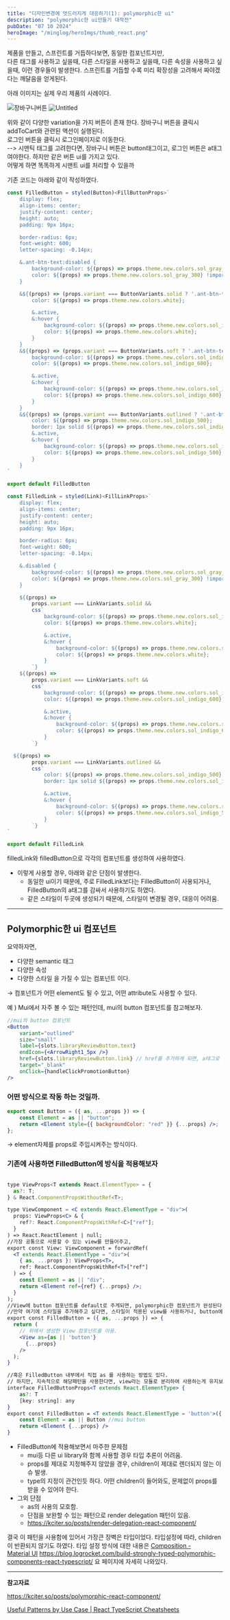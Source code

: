 ```yaml
---
title: "디자인변경에 멋드러지게 대응하기(1): polymorphic한 ui"
description: "polymorphic한 ui만들기 대작전"
pubDate: "07 10 2024"
heroImage: "/minglog/heroImgs/thumb_react.png"
---
```


제품을 만들고, 스프린트를 거듭하다보면,
동일한 컴포넌트지만, <br/>
다른 태그를 사용하고 싶을때,
다른 스타일을 사용하고 싶을때,
다른 속성을 사용하고 싶을때,
이런 경우들이 발생한다.
스프린트를 거듭할 수록 미리 확장성을 고려해서 짜야겠다는 깨달음을 얻게된다.

아래 이미지는 실제 우리 제품의 사례이다.

![장바구니버튼](../../contentsImgs/1.png)
![Untitled](../../contentsImgs/2.png)

위와 같이 다양한 variation을 가지 버튼이 존재 한다.
장바구니 버튼을 클릭시 addToCart와 관련된 액션이 실행된다.<br/>
로그인 버튼을 클릭시 로그인페이지로 이동한다.<br/>
--> 시맨틱 태그를 고려한다면, 장바구니 버튼은 button태그이고, 로그인 버튼은 a태그여야한다.
하지만 같은 버튼 ui를 가지고 있다.<br/>
어떻게 하면 똑똑하게 시맨트 ui를 처리할 수 있을까

기존 코드는 아래와 같이 작성하였다.

```jsx
const FilledButton = styled(Button)<FillButtonProps>`
	display: flex;
	align-items: center;
	justify-content: center;
	height: auto;
	padding: 9px 16px;

	border-radius: 6px;
	font-weight: 600;
	letter-spacing: -0.14px;

	&.ant-btn-text:disabled {
		background-color: ${(props) => props.theme.new.colors.sol_gray_100} !important;
		color: ${(props) => props.theme.new.colors.sol_gray_300} !important;
	}

	&${(props) => (props.variant === ButtonVariants.solid ? '.ant-btn-text' : '.unavailable')} {
		color: ${(props) => props.theme.new.colors.white};

		&.active,
		&:hover {
			background-color: ${(props) => props.theme.new.colors.sol_indigo_600};
			color: ${(props) => props.theme.new.colors.white};
		}
	}
	&${(props) => (props.variant === ButtonVariants.soft ? '.ant-btn-text' : '.unavailable')} {
		background-color: ${(props) => props.theme.new.colors.sol_indigo_100};
		color: ${(props) => props.theme.new.colors.sol_indigo_600};

		&.active,
		&:hover {
			background-color: ${(props) => props.theme.new.colors.sol_indigo_200};
			color: ${(props) => props.theme.new.colors.sol_indigo_600};
		}
	}
	&${(props) => (props.variant === ButtonVariants.outlined ? '.ant-btn-text' : '.unavailable')} {
		color: ${(props) => props.theme.new.colors.sol_indigo_500};
		border: 1px solid ${(props) => props.theme.new.colors.sol_indigo_500};
		&.active,
		&:hover {
			background-color: ${(props) => props.theme.new.colors.sol_indigo_50};
			color: ${(props) => props.theme.new.colors.sol_indigo_500};
		}
	}
`

export default FilledButton

const FilledLink = styled(Link)<FillLinkProps>`
	display: flex;
	align-items: center;
	justify-content: center;
	height: auto;
	padding: 9px 16px;

	border-radius: 6px;
	font-weight: 600;
	letter-spacing: -0.14px;

	&.disabled {
		background-color: ${(props) => props.theme.new.colors.sol_gray_100} !important;
		color: ${(props) => props.theme.new.colors.sol_gray_300} !important;
	}

	${(props) =>
		props.variant === LinkVariants.solid &&
		css`
			background-color: ${(props) => props.theme.new.colors.sol_indigo_500};
			color: ${(props) => props.theme.new.colors.white};

			&.active,
			&:hover {
				background-color: ${(props) => props.theme.new.colors.sol_indigo_600};
				color: ${(props) => props.theme.new.colors.white};
			}
		`}
	${(props) =>
		props.variant === LinkVariants.soft &&
		css`
			background-color: ${(props) => props.theme.new.colors.sol_indigo_100};
			color: ${(props) => props.theme.new.colors.sol_indigo_600};

			&.active,
			&:hover {
				background-color: ${(props) => props.theme.new.colors.sol_indigo_200};
				color: ${(props) => props.theme.new.colors.sol_indigo_600};
			}
		`}

  ${(props) =>
		props.variant === LinkVariants.outlined &&
		css`
			color: ${(props) => props.theme.new.colors.sol_indigo_500};
			border: 1px solid ${(props) => props.theme.new.colors.sol_indigo_500};

			&.active,
			&:hover {
				background-color: ${(props) => props.theme.new.colors.sol_indigo_50};
				color: ${(props) => props.theme.new.colors.sol_indigo_500};
			}
		`}
`

export default FilledLink

```

filledLink와 filledButton으로 각각의 컴포넌트를 생성하여 사용하였다.

- 이렇게 사용할 경우, 아래와 같은 단점이 발생한다.
  - 동일한 ui이기 때문에, 주로 FilledLink보다는 FilledButton이 사용되거나, FilledButton의 a태그를 감싸서 사용하기도 하였다.
  - 같은 스타일이 두곳에 생성되기 때문에, 스타일이 변경될 경우, 대응이 어려움.

---

## P**olymorphic한 ui 컴포넌트**

<!-- ![Untitled](https://prod-files-secure.s3.us-west-2.amazonaws.com/2fc50c45-d830-4bf0-a19c-122e444c1b64/d16fdf1d-55a5-406d-8952-7459e1a515d8/Untitled.png) -->

요약하자면,

- 다양한 semantic 태그
- 다양한 속성
- 다양한 스타일
  을 가질 수 있는 컴포넌트 이다.

→ 컴포넌트가 어떤 element도 될 수 있고, 어떤 attribute도 사용할 수 있다.

예 ) Mui에서 자주 볼 수 있는 패턴인데, mui의 button 컴포넌트를 참고해보자.

```jsx
//mui의 button 컴포넌트
<Button
	variant="outlined"
	size="small"
	label={slots.libraryReviewButton.text}
	endIcon={<ArrowRight1_5px />}
	href={slots.libraryReviewButton.link} // href를 추가하게 되면, a태그로 변경된다.
	target="_blank"
	onClick={handleClickPromotionButton}
/>
```

### 어떤 방식으로 작동 하는 것일까.

```jsx
export const Button = ({ as, ...props }) => {
	const Element = as || "button";
	return <Element style={{ backgroundColor: "red" }} {...props} />;
};
```

→ element자체를 props로 주입시켜주는 방식이다.

### 기존에 사용하면 FilledButton에 방식을 적용해보자

```jsx

type ViewProps<T extends React.ElementType> = {
  as?: T;
} & React.ComponentPropsWithoutRef<T>;

type ViewComponent = <C extends React.ElementType = "div">(
  props: ViewProps<C> & {
    ref?: React.ComponentPropsWithRef<C>["ref"];
  }
) => React.ReactElement | null;
//가장 공통으로 사용할 수 있는 view를 만들어주고,
export const View: ViewComponent = forwardRef(
  <T extends React.ElementType = "div">(
    { as, ...props }: ViewProps<T>,
    ref: React.ComponentPropsWithRef<T>["ref"]
  ) => {
    const Element = as || "div";
    return <Element ref={ref} {...props} />;
  }
);
//View에 button 컴포넌트를 default로 주게되면, polymorphic한 컴포넌트가 완성된다.
//만약 여기에 스타일을 추가해주고 싶다면, 스타일이 적용된 view를 사용하거나, button에 styled줄 수 있다.
export const FilledButton = ({ as, ...props }) => {
  return (
    // 위에서 생성한 View 컴포넌트를 이용.
    <View as={as || 'button'}
      {...props}
    />
  );
}

//혹은 FilledButton 내부에서 직접 as 를 사용하는 방법도 있다.
// 하지만, 지속적으로 해당패턴을 사용한다면, view라는 모듈로 분리하여 사용하는게 유지보수성 측면에서 좋다고 생각한다.
interface FilledButtonProps<T extends React.ElementType> {
	as?: T
	[key: string]: any
}
export const FilledButton = <T extends React.ElementType = 'button'>({ as, ...props }: FilledButtonProps<T>) => {
	const Element = as || Button //mui button
	return <Element {...props} />
}

```

- FilledButton에 적용해보면서 마주한 문제점
  - mui등 다른 ui library와 함께 사용할 경우 타입 추론이 어려움.
  - props를 제대로 지정해주지 않았을 경우, children이 제대로 렌더되지 않는 이슈 발생.
  - type의 지정이 관건인듯 하다. 어떤 children이 들어와도, 문제없이 props를 받을 수 있어야 한다.
- 그외 단점
  - as의 사용의 모호함.
  - 단점을 보완할 수 있는 패턴으로 render delegation 패턴이 있음.
  - https://kciter.so/posts/render-delegation-react-component/

결국 이 패턴을 사용함에 있어서 가장큰 장벽은 타입이었다.
타입설정에 따라, children이 반환되지 않기도 하였다.
타입 설정 방식에 대한 내용은 [Composition - Material UI](https://mui.com/material-ui/guides/composition/)
https://blog.logrocket.com/build-strongly-typed-polymorphic-components-react-typescript/
요 페이지에 자세히 나와있다.

---

**참고자료**

https://kciter.so/posts/polymorphic-react-component/

[Useful Patterns by Use Case | React TypeScript Cheatsheets](https://react-typescript-cheatsheet.netlify.app/docs/advanced/patterns_by_usecase/#polymorphic-components-eg-with-as-props)
